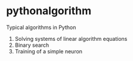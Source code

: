 # pythonalgorithm
Typical algorithms in Python

1. Solving systems of linear algorithm equations
2. Binary search
3. Training of a simple neuron
